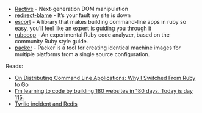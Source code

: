 - [Ractive](https://github.com/Rich-Harris/Ractive) - Next-generation DOM manipulation
- [redirect-blame](https://github.com/will/redirect_blame) - It’s your fault my site is down
- [escort](https://github.com/skorks/escort) - A library that makes building command-line apps in ruby so easy, you’ll feel like an expert is guiding you through it
- [rubocop](https://github.com/bbatsov/rubocop) - An experimental Ruby code analyzer, based on the community Ruby style guide.
- [packer](https://github.com/mitchellh/packer) - Packer is a tool for creating identical machine images for multiple platforms from a single source configuration.

Reads:

- [On Distributing Command Line Applications: Why I Switched From Ruby to Go](http://codegangsta.io/blog/2013/07/21/creating-cli-applications-in-go/)
- [I’m learning to code by building 180 websites in 180 days. Today is day 115.](http://blog.jenniferdewalt.com/post/56319597560/im-learning-to-code-by-building-180-websites-in-180)
- [Twilio incident and Redis](http://antirez.com/news/60)